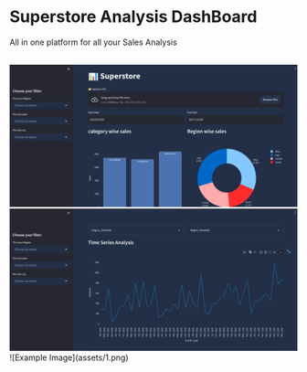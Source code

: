 # Superstore Analysis DashBoard
<p>All in one platform for all your Sales Analysis</p>
<br>
<img src="assets/1.png" ></img>
<img src="assets/2.png" ></img>
![Example Image](assets/1.png)
<!-- ![Example Image](assets/2.png)
![Example Image](assets/3.png)
![Example Image](assets/4.png)
![Example Image](assets/5.png) -->


